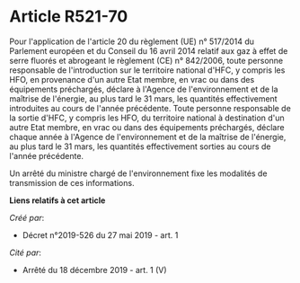 # Article R521-70

Pour l'application de l'article 20 du règlement (UE) n° 517/2014 du Parlement européen et du Conseil du 16 avril 2014 relatif
aux gaz à effet de serre fluorés et abrogeant le règlement (CE) n° 842/2006, toute personne responsable de l'introduction sur
le territoire national d'HFC, y compris les HFO, en provenance d'un autre Etat membre, en vrac ou dans des équipements
préchargés, déclare à l'Agence de l'environnement et de la maîtrise de l'énergie, au plus tard le 31 mars, les quantités
effectivement introduites au cours de l'année précédente. Toute personne responsable de la sortie d'HFC, y compris les HFO,
du territoire national à destination d'un autre Etat membre, en vrac ou dans des équipements préchargés, déclare chaque année
à l'Agence de l'environnement et de la maîtrise de l'énergie, au plus tard le 31 mars, les quantités effectivement sorties au
cours de l'année précédente.

Un arrêté du ministre chargé de l'environnement fixe les modalités de transmission de ces informations.

**Liens relatifs à cet article**

_Créé par_:

  - Décret n°2019-526 du 27 mai 2019 - art. 1

_Cité par_:

  - Arrêté du 18 décembre 2019 - art. 1 (V)
